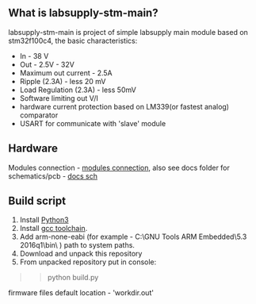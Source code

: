 ## What is labsupply-stm-main?
labsupply-stm-main is project of simple labsupply main module based on stm32f100c4, the basic characteristics:

* In                       -  38 V
* Out                      -  2.5V - 32V
* Maximum out current      -  2.5A
* Ripple (2.3A)            -  less 20 mV
* Load Regulation (2.3A)   -  less 50mV
* Software limiting out V/I
* hardware current protection based on LM339(or fastest analog) comparator
* USART for communicate with 'slave' module


## Hardware
Modules connection - [modules connection](https://github.com/LeftRadio/labsupply-stm-main/tree/master/.doc/modules_connection_6.jpg), also see docs folder for schematics/pcb - [docs sch](https://github.com/LeftRadio/labsupply-stm-main/tree/master/.doc)


## Build script

1. Install [Python3](https://www.python.org/downloads/)
2. Install [gcc toolchain](https://launchpad.net/gcc-arm-embedded/+download).
2. Add arm-none-eabi (for example - C:\GNU Tools ARM Embedded\5.3 2016q1\bin\ ) path to system paths.
3. Download and unpack this repository
4. From unpacked repository put in console:
>> python build.py

firmware files default location - 'workdir\.out\'

